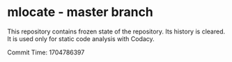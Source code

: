 # mlocate - master branch

This repository contains frozen state of the repository.
Its history is cleared. It is used only for static code
analysis with Codacy.

Commit Time: 1704786397
